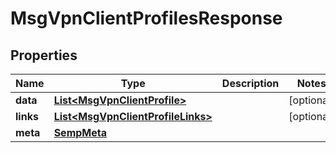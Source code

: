 
# MsgVpnClientProfilesResponse

## Properties
Name | Type | Description | Notes
------------ | ------------- | ------------- | -------------
**data** | [**List&lt;MsgVpnClientProfile&gt;**](MsgVpnClientProfile.md) |  |  [optional]
**links** | [**List&lt;MsgVpnClientProfileLinks&gt;**](MsgVpnClientProfileLinks.md) |  |  [optional]
**meta** | [**SempMeta**](SempMeta.md) |  | 



